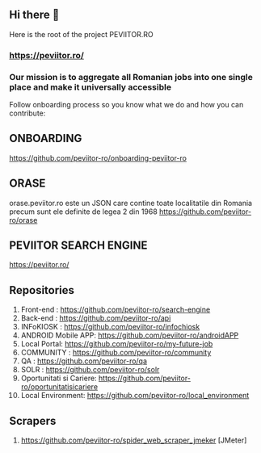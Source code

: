 ## Hi there 👋

Here is the root of the project PEVIITOR.RO
### https://peviitor.ro/
### Our mission is to aggregate all Romanian jobs into one single place and make it universally accessible



Follow onboarding process so you know what we do and how you can contribute:  
## ONBOARDING  
https://github.com/peviitor-ro/onboarding-peviitor-ro

## ORASE  
orase.peviitor.ro este un JSON care contine toate localitatile din Romania precum sunt ele definite de legea 2 din 1968
https://github.com/peviitor-ro/orase

## PEVIITOR SEARCH ENGINE
https://peviitor.ro/

## Repositories
1. Front-end : https://github.com/peviitor-ro/search-engine
2. Back-end  : https://github.com/peviitor-ro/api
3. INFoKIOSK : https://github.com/peviitor-ro/infochiosk
4. ANDROID Mobile APP: https://github.com/peviitor-ro/androidAPP
5. Local Portal: https://github.com/peviitor-ro/my-future-job
6. COMMUNITY : https://github.com/peviitor-ro/community
7. QA : https://github.com/peviitor-ro/qa
8. SOLR : https://github.com/peviitor-ro/solr
9. Oportunitati si Cariere: https://github.com/peviitor-ro/oportunitatisicariere
10. Local Environment: https://github.com/peviitor-ro/local_environment

## Scrapers
1. https://github.com/peviitor-ro/spider_web_scraper_jmeker [JMeter]
